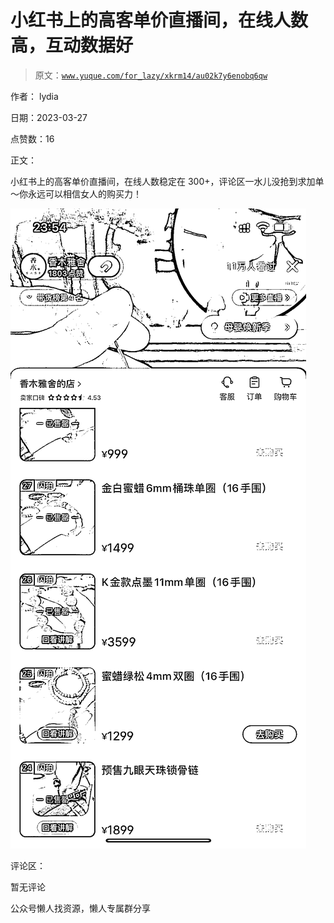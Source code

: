 # 小红书上的高客单价直播间，在线人数高，互动数据好

> 原文：[`www.yuque.com/for_lazy/xkrm14/au02k7y6enobq6qw`](https://www.yuque.com/for_lazy/xkrm14/au02k7y6enobq6qw)



作者： lydia



日期：2023-03-27



点赞数：16



正文：



小红书上的高客单价直播间，在线人数稳定在 300+，评论区一水儿没抢到求加单～你永远可以相信女人的购买力！



![](img/e00972dc0e22c02ea68170b3fa1bffec.png)  

评论区：



暂无评论



公众号懒人找资源，懒人专属群分享

</ne-p>
